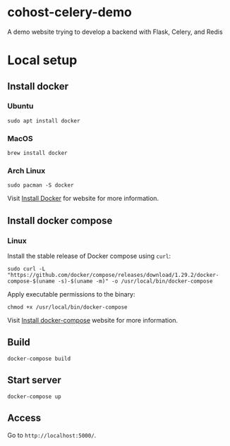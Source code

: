 # cohost-celery-demo

A demo website trying to develop a backend with Flask, Celery, and Redis

# Local setup

## Install docker

### Ubuntu

```
sudo apt install docker
```

### MacOS

```
brew install docker
```

### Arch Linux

```
sudo pacman -S docker
```

Visit [Install Docker](https://docs.docker.com/engine/install/) for website
for more information.

## Install docker compose

### Linux

Install the stable release of Docker compose using `curl`:

```
sudo curl -L "https://github.com/docker/compose/releases/download/1.29.2/docker-compose-$(uname -s)-$(uname -m)" -o /usr/local/bin/docker-compose
```

Apply executable permissions to the binary:

```
chmod +x /usr/local/bin/docker-compose
```

Visit [Install docker-compose](https://docs.docker.com/compose/install/) website
for more information.

## Build

```
docker-compose build
```

## Start server

```
docker-compose up

```

## Access

Go to `http://localhost:5000/`.
